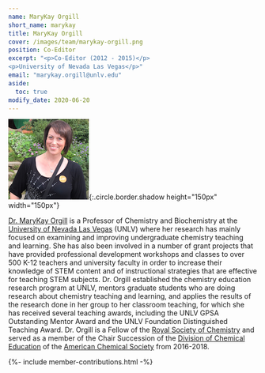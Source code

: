 ```yaml
---
name: MaryKay Orgill
short_name: marykay
title: MaryKay Orgill
cover: /images/team/marykay-orgill.png
position: Co-Editor
excerpt: "<p>Co-Editor (2012 - 2015)</p>
<p>University of Nevada Las Vegas</p>"
email: "marykay.orgill@unlv.edu"
aside:
  toc: true 
modify_date: 2020-06-20    
---
```

![image](/images/team/marykay-orgill.png){:.circle.border.shadow height="150px" width="150px"} 

[Dr. MaryKay Orgill](https://www.unlv.edu/people/marykay-orgill) is a Professor of Chemistry and Biochemistry at the [University of Nevada Las Vegas](https://www.unlv.edu) (UNLV) where her research has mainly focused on examining and improving undergraduate chemistry teaching and learning. She has also been involved in a number of grant projects that have provided professional development workshops and classes to over 500 K-12 teachers and university faculty in order to increase their knowledge of STEM content and of instructional strategies that are effective for teaching STEM subjects. Dr. Orgill established the chemistry education research program at UNLV, mentors graduate students who are doing research about chemistry teaching and learning, and applies the results of the research done in her group to her classroom teaching, for which she has received several teaching awards, including the UNLV GPSA Outstanding Mentor Award and the UNLV Foundation Distinguished Teaching Award. Dr. Orgill is a Fellow of the [Royal Society of Chemistry](http://www.rsc.org/) and served as a member of the Chair Succession of the [Division of Chemical Education](http://www.divched.org) of the [American Chemical Society](https://www.acs.org/content/acs/en.html) from 2016-2018.

{%- include member-contributions.html -%}